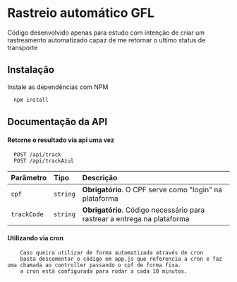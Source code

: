 # Rastreio automático GFL

Código desenvolvido apenas para estudo com intenção de criar um rastreamento automatizado capaz de me retornar o ultimo status de transporte

## Instalação

Instale as dependências com NPM

```bash
  npm install
```

## Documentação da API

#### Retorne o resultado via api uma vez

```http
  POST /api/track
  POST /api/trackAzul
```

| Parâmetro | Tipo     | Descrição                                               |
| :-------- | :------- | :------------------------------------------------------ |
| `cpf`     | `string` | **Obrigatório**. O CPF serve como "login" na plataforma |
|`trackCode`|`string`| **Obrigatório**. Código necessário para rastrear a entrega na plataforma |

#### Utilizando via cron

```http
    Caso queira utilizar de forma automatizada através de cron
    basta descomentar o código em app.js que referencia a cron e faz uma chamada ao controller passando o cpf de forma fixa.
    a cron está configurada para rodar a cada 10 minutos.
```
